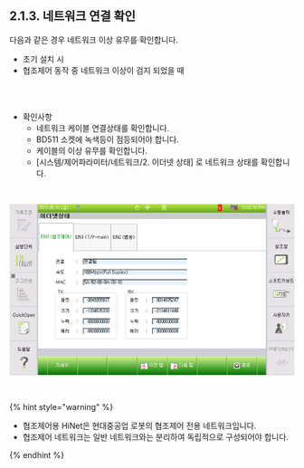 ﻿## 2.1.3. 네트워크 연결 확인

다음과 같은 경우 네트워크 이상 유무를 확인합니다. 
-	초기 설치 시  
-	협조제어 동작 중 네트워크 이상이 검지 되었을 때  

<br>
<br>

-	확인사항   
    - 네트워크 케이블 연결상태를 확인합니다.  
    - BD511 소켓에 녹색등이 점등되어야 합니다.  
    - 케이블의 이상 유무를 확인합니다.  
    - [시스템/제어파라미터/네트워크/2. 이더넷 상태] 로 네트워크 상태를 확인합니다.  

<br>

![[그림 2-2] 이더넷 상태 확인 대화상자](../../_assets/2-2.png)

<br>

{% hint style="warning" %}
-	협조제어용 HiNet은 현대중공업 로봇의 협조제어 전용 네트워크입니다.  
-	협조제어 네트워크는 일반 네트워크와는 분리하여 독립적으로 구성되어야 합니다.  

{% endhint %}